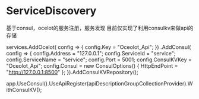 # ServiceDiscovery
基于consul，ocelot的服务注册，服务发现
目前仅实现了利用consulkv来做api的存储


services.AddOcelot(
                config => { config.Key = "Oceolot_Api"; })
                .AddConsul(
                config =>
                {
                    config.Address = "127.0.0.1";
                    config.ServiceId = "service";
                    config.ServiceName = "service";
                    config.Port = 5001;
                    config.ConsulKVKey = "Oceolot_Api";
                    config.Consul = new ConsulOptions() { HttpEndPoint = "http://127.0.0.1:8500" };
                }).AddConsulKVRepository();
                
                
app.UseConsul().UseApiRegister(apiDescriptionGroupCollectionProvider).WithConsulKV();                
